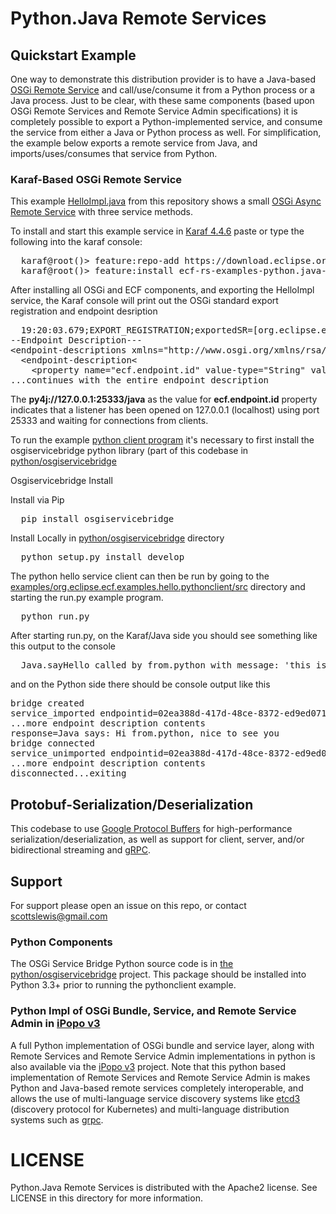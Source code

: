 Python.Java Remote Services
===========================

## Quickstart Example

One way to demonstrate this distribution provider is to have a Java-based [OSGi Remote Service](https://docs.osgi.org/specification/osgi.cmpn/8.0.0/service.remoteservices.html) and call/use/consume it from a Python process or a Java process.  Just to be clear, with these same components (based upon OSGi Remote Services and Remote Service Admin specifications) it is completely possible to export a Python-implemented service, and consume the service from either a Java or Python process as well.  For simplification, the example below exports a remote service from Java, and imports/uses/consumes that service from Python.

### Karaf-Based OSGi Remote Service

This example  [HelloImpl.java](https://github.com/ECF/Py4j-RemoteServicesProvider/blob/master/examples/org.eclipse.ecf.examples.hello.javahost/src/org/eclipse/ecf/examples/hello/javahost/HelloImpl.java) from this repository shows a small [OSGi Async Remote Service](https://docs.osgi.org/specification/osgi.cmpn/8.0.0/service.remoteservices.html#d0e1496) with three service methods.

To install and start this example service in [Karaf 4.4.6](https://karaf.apache.org/download) paste or type the following into the karaf console:

<pre>
  karaf@root()&gt; feature:repo-add https://download.eclipse.org/rt/ecf/latest/karaf-features.xml
  karaf@root()&gt; feature:install ecf-rs-examples-python.java-hello
</pre>

After installing all OSGi and ECF components, and exporting the HelloImpl service, the Karaf console will print out the OSGi standard export registration and  endpoint desription

<pre>
  19:20:03.679;EXPORT_REGISTRATION;exportedSR=[org.eclipse.ecf.examples.hello.IHello];cID=URIID [uri=py4j://127.0.0.1:25333/java];rsId=1
--Endpoint Description---
&lt;endpoint-descriptions xmlns="http://www.osgi.org/xmlns/rsa/v1.0.0"&gt;
  &lt;endpoint-description&lt;
    &lt;property name="ecf.endpoint.id" value-type="String" value="py4j://127.0.0.1:25333/java"/&gt;
...continues with the entire endpoint description  
</pre>

The **py4j://127.0.0.1:25333/java** as the value for **ecf.endpoint.id** property indicates that a listener has been opened on 127.0.0.1 (localhost) using port 25333 and waiting for connections from clients.

To run the example [python client program](examples/org.eclipse.ecf.examples.hello.pythonclient/src/run.py) it's necessary to first install the osgiservicebridge python library (part of this codebase in [python/osgiservicebridge](python/osgiservicebridge)

Osgiservicebridge Install

Install via Pip

<pre>
  pip install osgiservicebridge
</pre>

Install Locally in [python/osgiservicebridge](python/osgiservicebridge) directory

<pre>
  python setup.py install develop
</pre>

The python hello service client can then be run by going to the [examples/org.eclipse.ecf.examples.hello.pythonclient/src](examples/org.eclipse.ecf.examples.hello.pythonclient/src) directory and starting the run.py example program.

<pre>
  python run.py
</pre>

After starting run.py, on the Karaf/Java side you should see something like this output to the console

<pre>
  Java.sayHello called by from.python with message: 'this is a big hello from Python!!!'
</pre>

and on the Python side there should be console output like this

<pre>
bridge created
service_imported endpointid=02ea388d-417d-48ce-8372-ed9ed0714bb4;proxy=org.eclipse.ecf.examples.hello.javahost.HelloImpl@59f0e37d;endpoint_props={'objectClass': 
...more endpoint description contents
response=Java says: Hi from.python, nice to see you
bridge connected
service_unimported endpointid=02ea388d-417d-48ce-8372-ed9ed0714bb4;proxy=org.eclipse.ecf.examples.hello.javahost.HelloImpl@59f0e37d;endpoint_props={'objectClass': 
...more endpoint description contents
disconnected...exiting
</pre>

## Protobuf-Serialization/Deserialization

This codebase to use [Google Protocol Buffers](https://protobuf.dev/) for high-performance serialization/deserialization, as well as support for client, server, and/or bidirectional streaming and [gRPC](https://grpc.io).

## Support

For support please open an issue on this repo, or contact [scottslewis@gmail.com](mailto:scottslewis@gmail.com)

### Python Components

The OSGi Service Bridge Python source code is in [the python/osgiservicebridge](https://github.com/ECF/Py4j-RemoteServicesProvider/tree/master/python/osgiservicebridge) project.   This package should be installed into Python 3.3+ prior to running the pythonclient example.

### Python Impl of OSGi Bundle, Service, and Remote Service Admin in [iPopo v3](https://ipopo.readthedocs.io/en/v3/foreword.html)

A full Python implementation of OSGi bundle and service layer, along with Remote Services and Remote Service Admin implementations in python is also available via the [iPopo v3](https://ipopo.readthedocs.io/en/v3/foreword.html) project.   Note that this python based implementation of Remote Services and Remote Service Admin is makes Python and Java-based remote services completely interoperable, and allows the use of multi-language service discovery systems like [etcd3](https://etcd.io/) (discovery protocol for Kubernetes) and multi-language distribution systems such as [grpc](https://grpc.io/).

LICENSE
=======

Python.Java Remote Services is distributed with the Apache2 license. See LICENSE in this directory for more
information.

